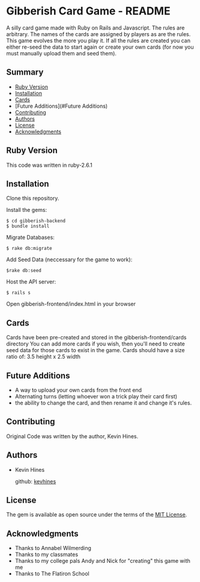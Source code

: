 # Gibberish Card Game - README

A silly card game made with Ruby on Rails and Javascript. 
The rules are arbitrary. The names of the cards are assigned by players as are the rules. This game evolves the more you play it. If all the rules are created you can either re-seed the data to start again or create your own cards (for now you must manually upload them and seed them).

## Summary

  - [Ruby Version](#Version)
  - [Installation](#Installation)
  - [Cards](#Cards)
  - [Future Additions](#Future Additions)
  - [Contributing](#contributing)
  - [Authors](#authors)
  - [License](#license)
  - [Acknowledgments](#acknowledgments)

## Ruby Version

This code was written in ruby-2.6.1 

## Installation

Clone this repository.

Install the gems:

    $ cd gibberish-backend
    $ bundle install

Migrate Databases:
    
    $ rake db:migrate

Add Seed Data (neccessary for the game to work):

    $rake db:seed

Host the API server:

    $ rails s

Open gibberish-frontend/index.html in your browser

## Cards

Cards have been pre-created and stored in the gibberish-frontend/cards directory
You can add more cards if you wish, then you'll need to create seed data for those cards to exist in the game.
Cards should have a size ratio of: 3.5 height x 2.5 width

## Future Additions

- A way to upload your own cards from the front end
- Alternating turns (letting whoever won a trick play their card first)
- the ability to change the card, and then rename it and change it's rules.

## Contributing

Original Code was written by the author, Kevin Hines.

## Authors

  - Kevin Hines

    github: [kevhines](https://github.com/kevhines/)

## License

The gem is available as open source under the terms of the [MIT License](LICENSE.md).

## Acknowledgments

- Thanks to Annabel Wilmerding
- Thanks to my classmates
- Thanks to my college pals Andy and Nick for "creating" this game with me
- Thanks to The Flatiron School
